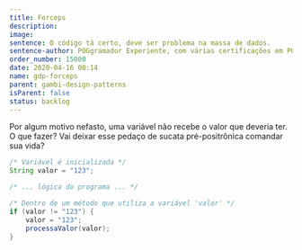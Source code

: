 ```yaml
---
title: Forceps
description:
image:
sentence: O código tá certo, deve ser problema na massa de dados.
sentence-author: POGgramador Experiente, com várias certificações em POG
order_number: 15000
date: 2020-04-16 00:14
name: gdp-forceps
parent: gambi-design-patterns
isParent: false
status: backlog
---
```


Por algum motivo nefasto, uma variável não recebe o valor que deveria ter. O que fazer?
Vai deixar esse pedaço de sucata pré-positrônica comandar sua vida?

```java
/* Variável é inicializada */
String valor = "123";

/* ... lógica do programa ... */

/* Dentro de um método que utiliza a variável 'valor' */
if (valor != "123") {
    valor = "123";
    processaValor(valor);
}
```
